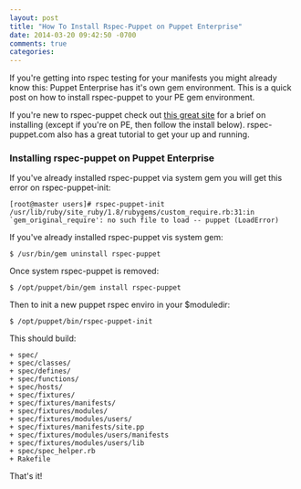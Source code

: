 ```yaml
---
layout: post
title: "How To Install Rspec-Puppet on Puppet Enterprise"
date: 2014-03-20 09:42:50 -0700
comments: true
categories: 
---
```

If you're getting into rspec testing for your manifests you might already know this:  Puppet Enterprise has it's own gem environment. This is a quick post on how to install rspec-puppet to your PE gem environment.  

If you're new to rspec-puppet check out [this great site](www.rspec-puppet.com) for a brief on installing (except if you're on PE, then follow the install below). rspec-puppet.com also has a great tutorial to get your up and running.

### Installing rspec-puppet on Puppet Enterprise

If you've already installed rspec-puppet via system gem you will get this error on rspec-puppet-init:

	[root@master users]# rspec-puppet-init 
	/usr/lib/ruby/site_ruby/1.8/rubygems/custom_require.rb:31:in `gem_original_require': no such file to load -- puppet (LoadError)

If you've already installed rspec-puppet vis system gem:

	$ /usr/bin/gem uninstall rspec-puppet
	
Once system rspec-puppet is removed:
	
	$ /opt/puppet/bin/gem install rspec-puppet

Then to init a new puppet rspec enviro in your $moduledir:

	$ /opt/puppet/bin/rspec-puppet-init

This should build:

	+ spec/
 	+ spec/classes/
 	+ spec/defines/
 	+ spec/functions/
 	+ spec/hosts/
 	+ spec/fixtures/
 	+ spec/fixtures/manifests/
 	+ spec/fixtures/modules/
 	+ spec/fixtures/modules/users/
 	+ spec/fixtures/manifests/site.pp
 	+ spec/fixtures/modules/users/manifests
 	+ spec/fixtures/modules/users/lib
 	+ spec/spec_helper.rb
	+ Rakefile

That's it! 
